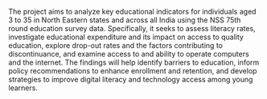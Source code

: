 
The project aims to analyze key educational indicators for individuals aged 3 to 35 in North Eastern states and across all India using the NSS 75th round education survey data. Specifically, it seeks to assess literacy rates, investigate educational expenditure and its impact on access to quality education, explore drop-out rates and the factors contributing to discontinuance, and examine access to and ability to operate computers and the internet. The findings will help identify barriers to education, inform policy recommendations to enhance enrollment and retention, and develop strategies to improve digital literacy and technology access among young learners.
